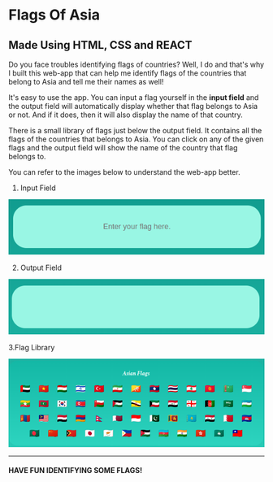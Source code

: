 # Flags Of Asia

## Made Using HTML, CSS and REACT

Do you face troubles identifying flags of countries? Well, I do and that's why I built this web-app that can help me identify flags of the countries that belong to Asia and tell me their names as well!

It's easy to use the app. You can input a flag yourself in the **input field** and the output field will automatically display whether that flag belongs to Asia or not. And if it does, then it will also display the name of that country.

There is a small library of flags just below the output field. It contains all the flags of the countries that belongs to Asia. You can click on any of the given flags and the output field will show the name of the country that flag belongs to.

You can refer to the images below to understand the web-app better.

1. Input Field

![input field](images/input.png)

2. Output Field

![output field](images/output.png)

3.Flag Library

![flag library](images/library.png)

***
#### HAVE FUN IDENTIFYING SOME FLAGS!
